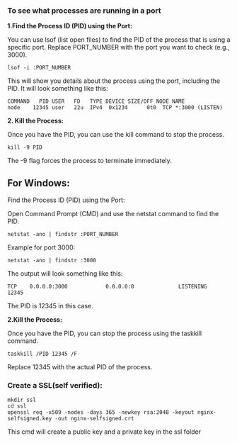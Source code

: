 ### To see what processes are running in a port

**1.Find the Process ID (PID) using the Port:**

You can use lsof (list open files) to find the PID of the process that is using a specific port. Replace PORT_NUMBER with the port you want to check (e.g., 3000).

```
lsof -i :PORT_NUMBER
```

This will show you details about the process using the port, including the PID. It will look something like this:

```
COMMAND   PID USER   FD   TYPE DEVICE SIZE/OFF NODE NAME
node    12345 user   22u  IPv4  0x1234      0t0  TCP *:3000 (LISTEN)
```

**2. Kill the Process:**

Once you have the PID, you can use the kill command to stop the process.

```
kill -9 PID
```

The -9 flag forces the process to terminate immediately.

## For Windows:

Find the Process ID (PID) using the Port:

Open Command Prompt (CMD) and use the netstat command to find the PID.

```
netstat -ano | findstr :PORT_NUMBER
```

Example for port 3000:

```
netstat -ano | findstr :3000
```

The output will look something like this:

```
TCP    0.0.0.0:3000            0.0.0.0:0              LISTENING       12345
```

The PID is 12345 in this case.

**2.Kill the Process:**

Once you have the PID, you can stop the process using the taskkill command.

```
taskkill /PID 12345 /F
```

Replace 12345 with the actual PID of the process.

### Create a SSL(self verified):

```
mkdir ssl
cd ssl
openssl req -x509 -nodes -days 365 -newkey rsa:2048 -keyout nginx-selfsigned.key -out nginx-selfsigned.crt
```

This cmd will create a public key and a private key in the ssl folder
